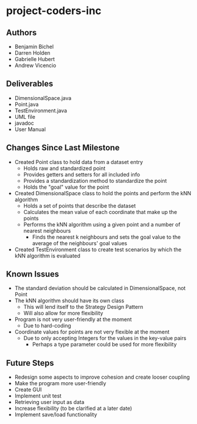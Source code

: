 # **project-coders-inc**

## Authors
* Benjamin Bichel
* Darren Holden
* Gabrielle Hubert
* Andrew Vicencio

## Deliverables
* DimensionalSpace.java
* Point.java
* TestEnvironment.java
* UML file
* javadoc
* User Manual


## Changes Since Last Milestone
* Created Point class to hold data from a dataset entry
	* Holds raw and standardized point
	* Provides getters and setters for all included info
	* Provides a standardization method to standardize the point
	* Holds the "goal" value for the point
* Created DimensionalSpace class to hold the points and perform the kNN algorithm
	* Holds a set of points that describe the dataset
	* Calculates the mean value of each coordinate that make up the points
	* Performs the kNN algorithm using a given point and a number of nearest neighbours
		* Finds the nearest k neighbours and sets the goal value to the average of the neighbours' goal values
* Created TestEnvironment class to create test scenarios by which the kNN algorithm is evaluated

## Known Issues
* The standard deviation should be calculated in DimensionalSpace, not Point
* The kNN algorithm should have its own class
	* This will lend itself to the Strategy Design Pattern
	* Will also allow for more flexibility
* Program is not very user-friendly at the moment
	* Due to hard-coding
* Coordinate values for points are not very flexible at the moment
	* Due to only accepting Integers for the values in the key-value pairs
		* Perhaps a type parameter could be used for more flexibility

## Future Steps
* Redesign some aspects to improve cohesion and create looser coupling
* Make the program more user-friendly
* Create GUI
* Implement unit test
* Retrieving user input as data
* Increase flexibility (to be clarified at a later date)
* Implement save/load functionality








